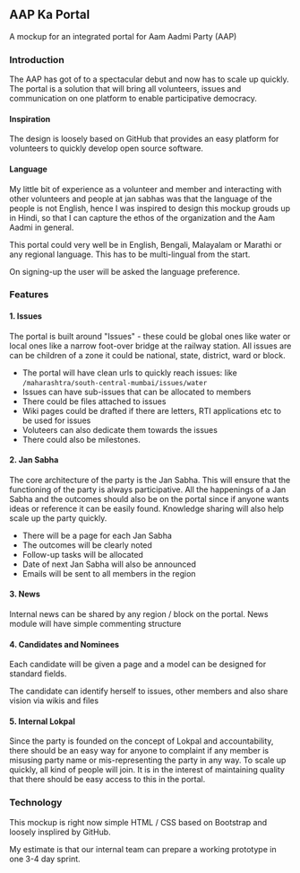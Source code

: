 ## AAP Ka Portal

A mockup for an integrated portal for Aam Aadmi Party (AAP)

### Introduction

The AAP has got of to a spectacular debut and now has to scale up quickly. The portal is a solution that will bring all volunteers, issues and communication on one platform to enable participative democracy.

#### Inspiration

The design is loosely based on GitHub that provides an easy platform for volunteers to quickly develop open source software.

#### Language

My little bit of experience as a volunteer and member and interacting with other volunteers and people at jan sabhas was that the language of the people is not English, hence I was inspired to design this mockup grouds up in Hindi, so that I can capture the ethos of the organization and the Aam Aadmi in general.

This portal could very well be in English, Bengali, Malayalam or Marathi or any regional language. This has to be multi-lingual from the start.

On signing-up the user will be asked the language preference.

### Features

#### 1. Issues

The portal is built around "Issues" - these could be global ones like water or local ones like a narrow foot-over bridge at the railway station. All issues are can be children of a zone it could be national, state, district, ward or block.

- The portal will have clean urls to quickly reach issues: like `/maharashtra/south-central-mumbai/issues/water`
- Issues can have sub-issues that can be allocated to members
- There could be files attached to issues
- Wiki pages could be drafted if there are letters, RTI applications etc to be used for issues
- Voluteers can also dedicate them towards the issues
- There could also be milestones.

#### 2. Jan Sabha

The core architecture of the party is the Jan Sabha. This will ensure that the functioning of the party is always participative. All the happenings of a Jan Sabha and the outcomes should also be on the portal since if anyone wants ideas or reference it can be easily found. Knowledge sharing will also help scale up the party quickly.

- There will be a page for each Jan Sabha
- The outcomes will be clearly noted
- Follow-up tasks will be allocated
- Date of next Jan Sabha will also be announced
- Emails will be sent to all members in the region

#### 3. News

Internal news can be shared by any region / block on the portal. News module will have simple commenting structure

#### 4. Candidates and Nominees

Each candidate will be given a page and a model can be designed for standard fields.

The candidate can identify herself to issues, other members and also share vision via wikis and files

#### 5. Internal Lokpal

Since the party is founded on the concept of Lokpal and accountability, there should be an easy way for anyone to complaint if any member is misusing party name or mis-representing the party in any way. To scale up quickly, all kind of people will join. It is in the interest of maintaining quality that there should be easy access to this in the portal.

### Technology

This mockup is right now simple HTML / CSS based on Bootstrap and loosely insplired by GitHub.

My estimate is that our internal team can prepare a working prototype in one 3-4 day sprint.